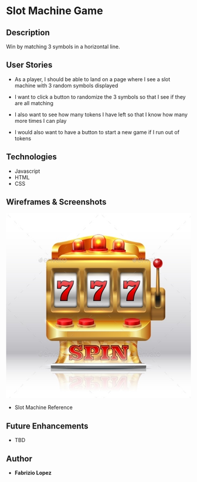 # Slot Machine Game

## Description
Win by matching 3 symbols in a horizontal line. 

## User Stories
- As a player, I should be able to land on a page where I see a slot machine with 3 random symbols displayed

- I want to click a button to randomize the 3 symbols so that I see if they are all matching

- I also want to see how many tokens I have left so that I know how many more times I can play

- I would also want to have a button to start a new game if I run out of tokens

## Technologies
- Javascript
- HTML
- CSS

## Wireframes & Screenshots
![Slot Machine](images/slot-machine-ref.jpg)
- Slot Machine Reference

## Future Enhancements
- TBD

## Author
- **Fabrizio Lopez**
